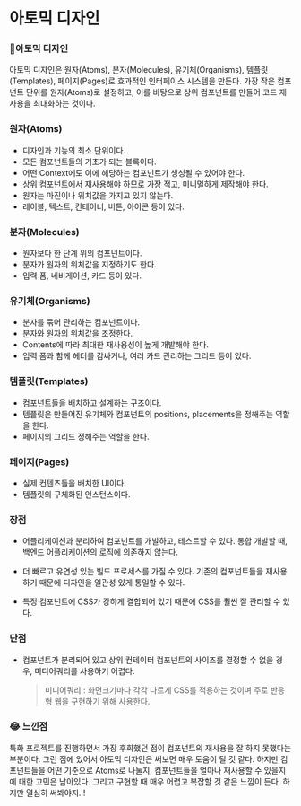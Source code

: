 # 아토믹 디자인

### 👀아토믹 디자인

아토믹 디자인은 원자(Atoms), 분자(Molecules), 유기체(Organisms), 템플릿(Templates), 페이지(Pages)로 효과적인 인터페이스 시스템을 만든다. 가장 작은 컴포넌트 단위를 원자(Atoms)로 설정하고, 이를 바탕으로 상위 컴포넌트를 만들어 코드 재사용을 최대화하는 것이다. 



### 원자(Atoms)

- 디자인과 기능의 최소 단위이다.
- 모든 컴포넌트들의 기초가 되는 블록이다.
- 어떤 Context에도 이에 해당하는 컴포넌트가 생성될 수 있어야 한다.
- 상위 컴포넌트에서 재사용해야 하므로 가장 적고, 미니멀하게 제작해야 한다.
- 원자는 마진이나 위치값을 가지고 있지 않는다.
- 레이블, 텍스트, 컨테이너, 버튼, 아이콘 등이 있다.



### 분자(Molecules)

- 원자보다 한 단계 위의 컴포넌트이다.
- 분자가 원자의 위치값을 지정하기도 한다.
- 입력 폼, 네비게이션, 카드 등이 있다.



### 유기체(Organisms)

- 분자를 묶어 관리하는 컴포넌트이다.
- 분자와 원자의 위치값을 조정한다.
- Contents에 따라 최대한 재사용성이 높게 개발해야 한다.
- 입력 폼과 함께 헤더를 감싸거나, 여러 카드 관리하는 그리드 등이 있다.



### 템플릿(Templates)

- 컴포넌트들을 배치하고 설계하는 구조이다.
- 템플릿은 만들어진 유기체와 컴포넌트의 positions, placements을 정해주는 역할을 한다.
- 페이지의 그리드 정해주는 역할을 한다.



### 페이지(Pages)

- 실제 컨텐츠들을 배치한 UI이다.
- 템플릿의 구체화된 인스턴스이다.



### 장점

- 어플리케이션과 분리하여 컴포넌트를 개발하고, 테스트할 수 있다. 통합 개발할 때, 백엔드 어플리케이션의 로직에 의존하지 않는다.

- 더 빠르고 유연성 있는 빌드 프로세스를 가질 수 있다. 기존의 컴포넌트들을 재사용하기 때문에 디자인을 일관성 있게 통일할 수 있다.

- 특정 컴포넌트에 CSS가 강하게 결합되어 있기 때문에 CSS를 훨씬 잘 관리할 수 있다.

  

### 단점

- 컴포넌트가 분리되어 있고 상위 컨테이터 컴포넌트의 사이즈를 결정할 수 없을 경우, 미디어쿼리를 사용하기 어렵다.

  > 미디어쿼리 : 화면크기마다 각각 다르게 CSS를 적용하는 것이며 주로 반응형 웹을 구현하기 위해 사용한다.



### 😂 느낀점

특화 프로젝트를 진행하면서 가장 후회했던 점이 컴포넌트의 재사용을 잘 하지 못했다는 부분이다. 그런 점에 있어서 아토믹 디자인은 써보면 매우 도움이 될 것 같다. 하지만 컴포넌트들을 어떤 기준으로 Atoms로 나눌지, 컴포넌트들을 얼마나 재사용할 수 있을지에 대한 고민은 남아있다. 그리고 구현할 때 매우 어렵고 복잡할 것 같은 느낌이 든다. 하지만 열심히 써봐야지..! 